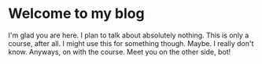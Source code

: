 # Welcome to my blog

I'm glad you are here. I plan to talk about absolutely nothing. This is only a course, after all. I might use this for something though. Maybe. I really don't know. Anyways, on with the course. Meet you on the other side, bot!
